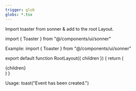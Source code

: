 ```yaml
---
trigger: glob
globs: *.tsx
---
```


Import toaster from sonner & add to the root Layout.

import { Toaster } from "@/components/ui/sonner"

Example:
import { Toaster } from "@/components/ui/sonner"

export default function RootLayout({ children }) {
  return (
    <html lang="en">
      <head />
      <body>
        <main>{children}</main>
        <Toaster />
      </body>
    </html>
  )
}

Usage:
toast("Event has been created.")
